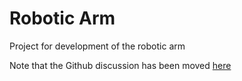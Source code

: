 # Robotic Arm

Project for development of the robotic arm  

Note that the Github discussion has been moved [here](https://github.com/enable-medellin/general/wiki/Github)

